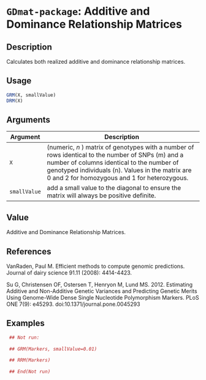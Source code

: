 # `GDmat-package`: Additive and Dominance Relationship Matrices

## Description


 Calculates both realized additive and dominance relationship matrices.


## Usage

```r
GRM(X, smallValue)
DRM(X)
```


## Arguments

Argument      |Description
------------- |----------------
```X```     |     (numeric, $n$ ) matrix of genotypes with a number of rows identical to the number of SNPs (m) and a number of columns identical to the number of genotyped individuals (n). Values in the matrix are 0 and 2 for homozygous and 1 for heterozygous.
```smallValue```     |     add a small value to the diagonal to ensure the matrix will always be positive definite.

## Value


 Additive and Dominance Relationship Matrices.


## References


 VanRaden, Paul M. Efficient methods to compute genomic predictions. Journal of dairy science 91.11 (2008): 4414-4423.
 
 Su G, Christensen OF, Ostersen T, Henryon M, Lund MS. 2012. Estimating Additive and Non-Additive Genetic Variances and Predicting Genetic Merits Using Genome-Wide Dense Single Nucleotide Polymorphism Markers. PLoS ONE 7(9): e45293. doi:10.1371/journal.pone.0045293


## Examples

```r 
 ## Not run:
 
 ## GRM(Markers, smallValue=0.01)
 
 ## RRM(Markers)
 
 ## End(Not run)
 ``` 

